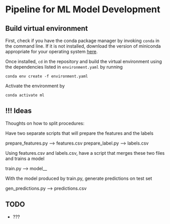 # Pipeline for ML Model Development

## Build virtual environment

First, check if you have the conda package manager by invoking `conda` in the command line. If it is not installed, download the version of miniconda appropriate for your operating system [here](https://docs.conda.io/en/latest/miniconda.html).

Once installed, `cd` in the repository and build the virtual environment using the dependencies listed in `environment.yaml` by running

```
conda env create -f environment.yaml
```

Activate the environment by

```
conda activate ml
```

## !!! Ideas

Thoughts on how to split procedures:

Have two separate scripts that will prepare the features and the labels

prepare_features.py --> features.csv
prepare_label.py    --> labels.csv

Using features.csv and labels.csv, have a script that merges these two files and trains a model

train.py --> model\_<RUN DATE>\_<PRIMARY PARAMS>

With the model produced by train.py, generate predictions on test set

gen_predictions.py --> predictions.csv

## TODO
* ???
